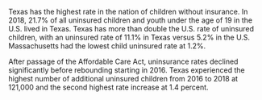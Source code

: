 Texas has the highest rate in the nation of children without insurance. In 2018, 21.7% of all uninsured children and youth under the age of 19 in the U.S. lived in Texas. Texas has more than double the U.S. rate of uninsured children, with an uninsured rate of 11.1% in Texas versus 5.2% in the U.S. Massachusetts had the lowest child uninsured rate at 1.2%.

After passage of the Affordable Care Act, uninsurance rates declined significantly before rebounding starting in 2016.  Texas experienced the highest number of additional uninsured children from 2016 to 2018 at 121,000 and the second highest rate increase at 1.4 percent.  
